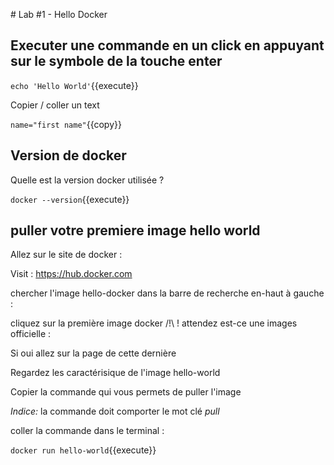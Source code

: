 # Lab #1 - Hello Docker

## Executer une commande en un click en appuyant sur le symbole de la touche enter

`echo 'Hello World'`{{execute}}

Copier / coller un text

`name="first name"`{{copy}}

## Version de docker

Quelle est la version docker utilisée ?

`docker --version`{{execute}}

## puller votre premiere image hello world

Allez sur le site de docker :

Visit : https://hub.docker.com

chercher l'image hello-docker dans la barre de recherche en-haut à gauche :

cliquez sur la première image docker /!\ ! attendez est-ce une images officielle :

Si oui allez sur la page de cette dernière

Regardez les caractérisique de l'image hello-world

Copier la commande qui vous permets de puller l'image

_Indice:_ la commande doit comporter le mot clé _*pull*_

coller la commande dans le terminal :

`docker run hello-world`{{execute}}

